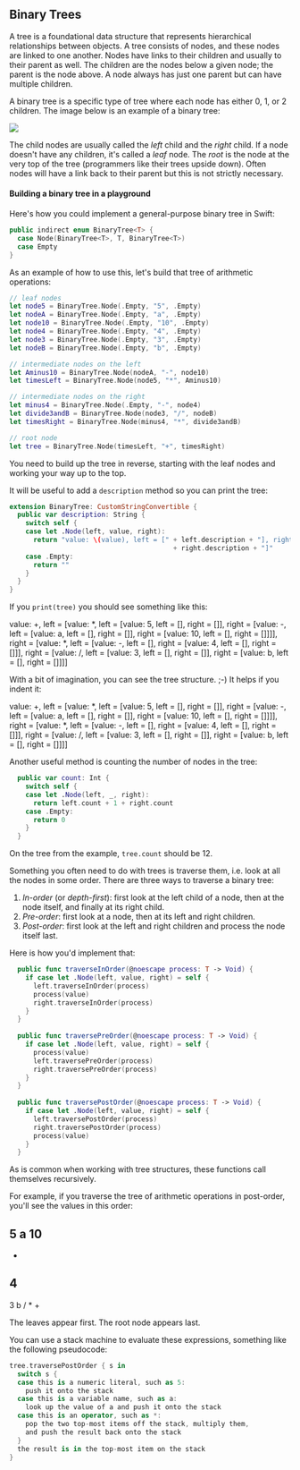 ## Binary Trees

A tree is a foundational data structure that represents hierarchical relationships between objects. A tree consists of nodes, and these nodes are linked to one another. Nodes have links to their children and usually to their parent as well. The children are the nodes below a given node; the parent is the node above. A node always has just one parent but can have multiple children.

A binary tree is a specific type of tree where each node has either 0, 1, or 2 children. The image below is an example of a binary tree:

![](http://67442.cmuis.net/screenshots/67442/lab4/BinaryTree.png)

The child nodes are usually called the *left* child and the *right* child. If a node doesn't have any children, it's called a *leaf* node. The *root* is the node at the very top of the tree (programmers like their trees upside down). Often nodes will have a link back to their parent but this is not strictly necessary.

#### Building a binary tree in a playground

Here's how you could implement a general-purpose binary tree in Swift:

```swift
public indirect enum BinaryTree<T> {
  case Node(BinaryTree<T>, T, BinaryTree<T>)
  case Empty
}
```

As an example of how to use this, let's build that tree of arithmetic operations:

```swift
// leaf nodes
let node5 = BinaryTree.Node(.Empty, "5", .Empty)
let nodeA = BinaryTree.Node(.Empty, "a", .Empty)
let node10 = BinaryTree.Node(.Empty, "10", .Empty)
let node4 = BinaryTree.Node(.Empty, "4", .Empty)
let node3 = BinaryTree.Node(.Empty, "3", .Empty)
let nodeB = BinaryTree.Node(.Empty, "b", .Empty)

// intermediate nodes on the left
let Aminus10 = BinaryTree.Node(nodeA, "-", node10)
let timesLeft = BinaryTree.Node(node5, "*", Aminus10)

// intermediate nodes on the right
let minus4 = BinaryTree.Node(.Empty, "-", node4)
let divide3andB = BinaryTree.Node(node3, "/", nodeB)
let timesRight = BinaryTree.Node(minus4, "*", divide3andB)

// root node
let tree = BinaryTree.Node(timesLeft, "+", timesRight)
```

You need to build up the tree in reverse, starting with the leaf nodes and working your way up to the top.

It will be useful to add a `description` method so you can print the tree:

```swift
extension BinaryTree: CustomStringConvertible {
  public var description: String {
    switch self {
    case let .Node(left, value, right):
      return "value: \(value), left = [" + left.description + "], right = [" 
                                         + right.description + "]"
    case .Empty:
      return ""
    }
  }
}
```

If you `print(tree)` you should see something like this:

  value: +, left = [value: *, left = [value: 5, left = [], right = []], right = [value: -, left = [value: a, left = [], right = []], right = [value: 10, left = [], right = []]]], right = [value: *, left = [value: -, left = [], right = [value: 4, left = [], right = []]], right = [value: /, left = [value: 3, left = [], right = []], right = [value: b, left = [], right = []]]]

With a bit of imagination, you can see the tree structure. ;-) It helps if you indent it:

  value: +, 
    left = [value: *, 
      left = [value: 5, left = [], right = []], 
      right = [value: -, 
        left = [value: a, left = [], right = []], 
        right = [value: 10, left = [], right = []]]], 
    right = [value: *, 
      left = [value: -, 
        left = [], 
        right = [value: 4, left = [], right = []]], 
      right = [value: /, 
        left = [value: 3, left = [], right = []], 
        right = [value: b, left = [], right = []]]]

Another useful method is counting the number of nodes in the tree:

```swift
  public var count: Int {
    switch self {
    case let .Node(left, _, right):
      return left.count + 1 + right.count
    case .Empty:
      return 0
    }
  }
```

On the tree from the example, `tree.count` should be 12.

Something you often need to do with trees is traverse them, i.e. look at all the nodes in some order. There are three ways to traverse a binary tree:

1. *In-order* (or *depth-first*): first look at the left child of a node, then at the node itself, and finally at its right child.
2. *Pre-order*: first look at a node, then at its left and right children. 
3. *Post-order*: first look at the left and right children and process the node itself last.

Here is how you'd implement that:

```swift
  public func traverseInOrder(@noescape process: T -> Void) {
    if case let .Node(left, value, right) = self {
      left.traverseInOrder(process)
      process(value)
      right.traverseInOrder(process)
    }
  }
  
  public func traversePreOrder(@noescape process: T -> Void) {
    if case let .Node(left, value, right) = self {
      process(value)
      left.traversePreOrder(process)
      right.traversePreOrder(process)
    }
  }
  
  public func traversePostOrder(@noescape process: T -> Void) {
    if case let .Node(left, value, right) = self {
      left.traversePostOrder(process)
      right.traversePostOrder(process)
      process(value)
    }
  }
```

As is common when working with tree structures, these functions call themselves recursively.

For example, if you traverse the tree of arithmetic operations in post-order, you'll see the values in this order:

  5
  a
  10
  -
  *
  4
  -
  3
  b
  /
  *
  +

The leaves appear first. The root node appears last.

You can use a stack machine to evaluate these expressions, something like the following pseudocode:

```swift
tree.traversePostOrder { s in 
  switch s {
  case this is a numeric literal, such as 5:
    push it onto the stack
  case this is a variable name, such as a:
    look up the value of a and push it onto the stack
  case this is an operator, such as *:
    pop the two top-most items off the stack, multiply them,
    and push the result back onto the stack
  }
  the result is in the top-most item on the stack
}
```
